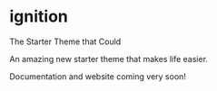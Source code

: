 # ignition
The Starter Theme that Could

An amazing new starter theme that makes life easier.

Documentation and website coming very soon!

